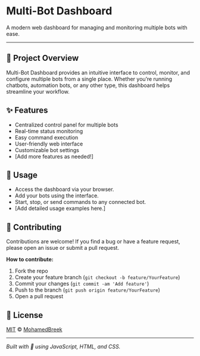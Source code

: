  # Multi-Bot Dashboard

A modern web dashboard for managing and monitoring multiple bots with ease.

---

## 🚀 Project Overview

Multi-Bot Dashboard provides an intuitive interface to control, monitor, and configure multiple bots from a single place. Whether you’re running chatbots, automation bots, or any other type, this dashboard helps streamline your workflow.

## ✨ Features

- Centralized control panel for multiple bots
- Real-time status monitoring
- Easy command execution
- User-friendly web interface
- Customizable bot settings
- [Add more features as needed!]

## 🚦 Usage

- Access the dashboard via your browser.
- Add your bots using the interface.
- Start, stop, or send commands to any connected bot.
- [Add detailed usage examples here.]

## 🤝 Contributing

Contributions are welcome! If you find a bug or have a feature request, please open an issue or submit a pull request.

**How to contribute:**
1. Fork the repo
2. Create your feature branch (`git checkout -b feature/YourFeature`)
3. Commit your changes (`git commit -am 'Add feature'`)
4. Push to the branch (`git push origin feature/YourFeature`)
5. Open a pull request

## 📄 License

[MIT](LICENSE) © [MohamedBreek](https://github.com/MohamedBreek)

---

*Built with 💙 using JavaScript, HTML, and CSS.*
